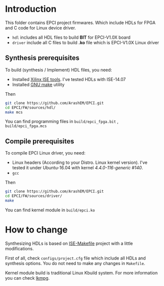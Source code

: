 # Introduction

This folder contains EPCI project firmwares. Which include HDLs for FPGA and C code for Linux device driver.

- `hdl` includes all HDL files to build **BIT** for EPCI-V1.0X board
- `driver` include all C files to build **.ko** file which is EPCI-V1.0X Linux driver

## Synthesis prerequisites 

To build (synthesis / Implement) HDL files, you need:

- Installed <u>Xilinx ISE tools</u>. I've tested HDLs with ISE-14.07 
- Installed <u>GNU make</u> utility 

Then

```bash
git clone https://github.com/ArashEM/EPCI.git
cd EPCI/FW/sources/hdl/
make mcs
```

You can find programming files in `build/epci_fpga.bit` , `build/epci_fpga.mcs`

## Compile prerequisites

To compile EPCI Linux driver, you need:

- Linux headers (According to your Distro. Linux kernel version). I've tested it under Ubuntu-16.04 with kernel *4.4.0-116-generic #140*.
- `gcc`

Then

```bash
git clone https://github.com/ArashEM/EPCI.git
cd EPCI/FW/sources/driver/
make 
```

You can find kernel module in `build/epci.ko`

# How to change

Synthesizing HDLs is based on [ISE-Makefile](https://github.com/duskwuff/Xilinx-ISE-Makefile.git)  project with a little modifications. 

First of all, check `configs/project.cfg` file which include all HDLs and synthesis options. You do not need to make any changes in `Makefile`. 

Kernel module build is traditional Linux Kbuild system. For more information you can check [lkmpg](https://www.tldp.org/LDP/lkmpg/2.6/lkmpg.pdf). 












